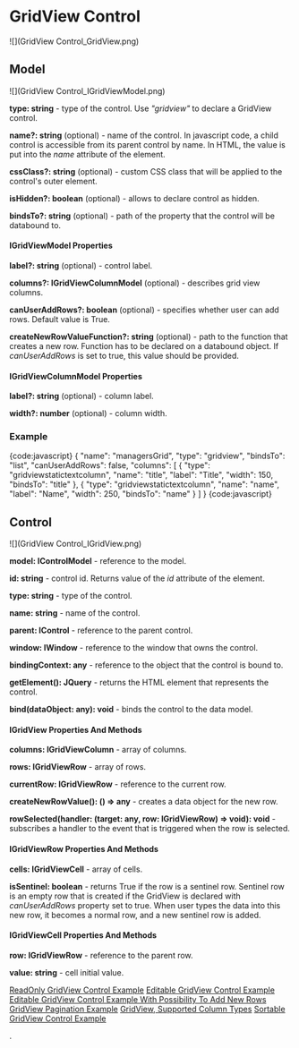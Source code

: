 # GridView Control

![](GridView Control_GridView.png)

## Model

![](GridView Control_IGridViewModel.png)

**type: string** - type of the control. Use _"gridview"_ to declare a GridView control.

**name?: string** (optional) - name of the control. In javascript code, a child control is accessible from its parent control by name. In HTML, the value is put into the _name_ attribute of the element.

**cssClass?: string** (optional) - custom CSS class that will be applied to the control's outer element.

**isHidden?: boolean** (optional) - allows to declare control as hidden.

**bindsTo?: string** (optional) - path of the property that the control will be databound to.

#### IGridViewModel Properties

**label?: string** (optional) - control label.

**columns?: IGridViewColumnModel[]()** (optional) - describes grid view columns.

**canUserAddRows?: boolean** (optional) - specifies whether user can add rows. Default value is True.

**createNewRowValueFunction?: string** (optional) - path to the function that creates a new row. Function has to be declared on a databound object. If _canUserAddRows_ is set to true, this value should be provided.

#### IGridViewColumnModel Properties

**label?: string** (optional) - column label.

**width?: number** (optional) - column width.

### Example

{code:javascript}
{
	"name": "managersGrid",
	"type": "gridview",
	"bindsTo": "list",
	"canUserAddRows": false,
	"columns": [
		{
			"type": "gridviewstatictextcolumn",
			"name": "title",
			"label": "Title",
			"width": 150,
			"bindsTo": "title"
		},
		{
			"type": "gridviewstatictextcolumn",
			"name": "name",
			"label": "Name",
			"width": 250,
			"bindsTo": "name"
		}
	]
}
{code:javascript}

## Control

![](GridView Control_IGridView.png)

**model: IControlModel** - reference to the model.

**id: string** - control id. Returns value of the _id_ attribute of the element.

**type: string** - type of the control.

**name: string** - name of the control.

**parent: IControl** - reference to the parent control.

**window: IWindow** - reference to the window that owns the control.

**bindingContext: any** - reference to the object that the control is bound to.

**getElement(): JQuery** - returns the HTML element that represents the control.

**bind(dataObject: any): void** - binds the control to the data model.

#### IGridView Properties And Methods

**columns: IGridViewColumn[]()** - array of columns.

**rows: IGridViewRow[]()** - array of rows.

**currentRow: IGridViewRow** - reference to the current row.

**createNewRowValue(): () => any** - creates a data object for the new row.

**rowSelected(handler: (target: any, row: IGridViewRow) => void): void** - subscribes a handler to the event that is triggered when the row is selected.

#### IGridViewRow Properties And Methods

**cells: IGridViewCell[]()** - array of cells.

**isSentinel: boolean** - returns True if the row is a sentinel row. Sentinel row is an empty row that is created if the GridView is declared with _canUserAddRows_ property set to true. When user types the data into this new row, it becomes a normal row, and a new sentinel row is added.

#### IGridViewCell Properties And Methods

**row: IGridViewRow** - reference to the parent row.

**value: string** - cell initial value.

[ReadOnly GridView Control Example](ReadOnly-GridView-Control-Example)
[Editable GridView Control Example](Editable-GridView-Control-Example)
[Editable GridView Control Example With Possibility To Add New Rows](Editable-GridView-Control-Example-With-Possibility-To-Add-New-Rows)
[GridView Pagination Example](GridView-Pagination-Example)
[GridView, Supported Column Types](GridView,-Supported-Column-Types)
[Sortable GridView Control Example](Sortable-GridView-Control-Example)


.